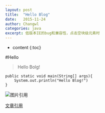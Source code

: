 ```yaml
---
layout: post
title:  "Hello Blog"
date:   2015-11-24
author: Changwl
categories: java
excerpt: 低版本IE的bug和兼容性，点击空块级元素时
---
```


* content
{:toc}

#Hello
    
> Hello Bolg!

    public static void main(String[] args){
        System.out.println("Hello Blog!")
    }

![图片引用]({{"/static/imgs/jvm-runtime-data-area.png"}})


[文章引用](/2016/01/10/StackOverflowError-OutOfMemoryError "StackOverflowError & OutOfMemoryError")